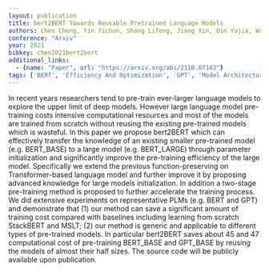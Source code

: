 ```yaml
---
layout: publication
title: bert2BERT Towards Reusable Pretrained Language Models
authors: Chen Cheng, Yin Yichun, Shang Lifeng, Jiang Xin, Qin Yujia, Wang Fengyu, Wang Zhi, Chen Xiao, Liu Zhiyuan, Liu Qun
conference: "Arxiv"
year: 2021
bibkey: chen2021bert2bert
additional_links:
  - {name: "Paper", url: "https://arxiv.org/abs/2110.07143"}
tags: ['BERT', 'Efficiency And Optimization', 'GPT', 'Model Architecture', 'Pretraining Methods', 'Training Techniques', 'Transformer']
---
```

In recent years researchers tend to pre-train ever-larger language models to explore the upper limit of deep models. However large language model pre-training costs intensive computational resources and most of the models are trained from scratch without reusing the existing pre-trained models which is wasteful. In this paper we propose bert2BERT which can effectively transfer the knowledge of an existing smaller pre-trained model (e.g. BERT_BASE) to a large model (e.g. BERT_LARGE) through parameter initialization and significantly improve the pre-training efficiency of the large model. Specifically we extend the previous function-preserving on Transformer-based language model and further improve it by proposing advanced knowledge for large models initialization. In addition a two-stage pre-training method is proposed to further accelerate the training process. We did extensive experiments on representative PLMs (e.g. BERT and GPT) and demonstrate that (1) our method can save a significant amount of training cost compared with baselines including learning from scratch StackBERT and MSLT; (2) our method is generic and applicable to different types of pre-trained models. In particular bert2BERT saves about 45 and 47 computational cost of pre-training BERT_BASE and GPT_BASE by reusing the models of almost their half sizes. The source code will be publicly available upon publication.
